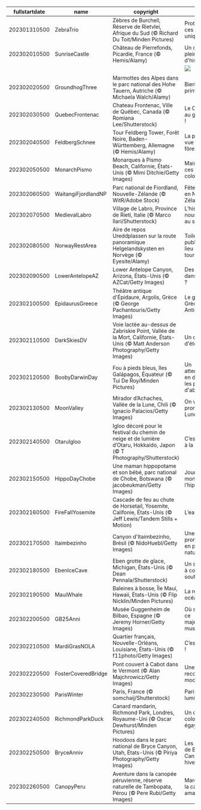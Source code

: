 |fullstartdate|name|copyright|title|image|
|--|--|--|--|--|
202301310500|ZebraTrio|Zèbres de Burchell, Réserve de Rietvlei, Afrique du Sud (© Richard Du Toit/Minden Pictures)|Protégeons ces animaux uniques|![](/fr-CA/2023/02/202301310500ZebraTrio.jpg)|
202302010500|SunriseCastle|Château de Pierrefonds, Picardie, France (© Hemis/Alamy)|Un château plein d'histoire|![](/fr-CA/2023/02/202302010500SunriseCastle.jpg)|
||||![](/fr-CA/2023/02/.jpg)|
202302020500|GroundhogThree|Marmottes des Alpes dans le parc national des Hohe Tauern, Autriche (© Michaela Walch/Alamy)|Bientôt le printemps ?|![](/fr-CA/2023/02/202302020500GroundhogThree.jpg)|
202302030500|QuebecFrontenac|Chateau Frontenac, Ville de Québec, Canada (© Romiana Lee/Shutterstock)|Le Carnaval au grand froid !|![](/fr-CA/2023/02/202302030500QuebecFrontenac.jpg)|
202302040500|FeldbergSchnee|Tour Feldberg Tower, Forêt Noire, Baden-Württemberg, Allemagne (© Hemis/Alamy)|La plus belle vue sur la fôret noire|![](/fr-CA/2023/02/202302040500FeldbergSchnee.jpg)|
202302050500|MonarchPismo|Monarques à Pismo Beach, Californie, États-Unis (© Mimi Ditchie/Getty Images)|Mais que sont ces insectes colorés ?|![](/fr-CA/2023/02/202302050500MonarchPismo.jpg)|
202302060500|WaitangiFjordlandNP|Parc national de Fiordland, Nouvelle-Zélande (© WitR/Adobe Stock)|Fête nationale en Nouvelle-Zélande !|![](/fr-CA/2023/02/202302060500WaitangiFjordlandNP.jpg)|
202302070500|MedievalLabro|Village de Labro, Province de Rieti, Italie (© Marco Ilari/Shutterstock)|L’histoire nous attend au sommet|![](/fr-CA/2023/02/202302070500MedievalLabro.jpg)|
202302080500|NorwayRestArea|Aire de repos Ureddplassen sur la route panoramique Helgelandskysten en Norvège (© Eyesite/Alamy)|Toilettes publiques ou lieu touristique ?|![](/fr-CA/2023/02/202302080500NorwayRestArea.jpg)|
202302090500|LowerAntelopeAZ|Lower Antelope Canyon, Arizona, États-Unis (© AZCat/Getty Images)|Des vagues dans le désert ?|![](/fr-CA/2023/02/202302090500LowerAntelopeAZ.jpg)|
202302100500|EpidaurusGreece|Théâtre antique d'Épidaure, Argolis, Grèce (© George Pachantouris/Getty Images)|Le génie de la Grèce Antique|![](/fr-CA/2023/02/202302100500EpidaurusGreece.jpg)|
202302110500|DarkSkiesDV|Voie lactée au-dessus de Zabriskie Point, Vallée de la Mort, Californie, États-Unis (© Matt Anderson Photography/Getty Images)|Un ciel plein d'étoiles|![](/fr-CA/2023/02/202302110500DarkSkiesDV.jpg)|
202302120500|BoobyDarwinDay|Fou à pieds bleus, îles Galápagos, Équateur (© Tui De Roy/Minden Pictures)|Un atterrissage en douceur, les pieds d'abord|![](/fr-CA/2023/02/202302120500BoobyDarwinDay.jpg)|
202302130500|MoonValley|Mirador d’Achaches, Vallée de la Lune, Chili (© Ignacio Palacios/Getty Images)|On vous promet la Lune!|![](/fr-CA/2023/02/202302130500MoonValley.jpg)|
202302140500|OtaruIgloo|Igloo décoré pour le festival du chemin de neige et de lumière d’Otaru, Hokkaido, Japon (© T Photography/Shutterstock)|C’est l’amour à la neige!|![](/fr-CA/2023/02/202302140500OtaruIgloo.jpg)|
202302150500|HippoDayChobe|Une maman hippopotame et son bébé, parc national de Chobe, Botswana (© jacobeukman/Getty Images)|Journée mondiale de l’hippopotame|![](/fr-CA/2023/02/202302150500HippoDayChobe.jpg)|
202302160500|FireFallYosemite|Cascade de feu au chute de Horsetail, Yosemite, Califonie, États-Unis (© Jeff Lewis/Tandem Stills + Motion)|L’eau en feu?|![](/fr-CA/2023/02/202302160500FireFallYosemite.jpg)|
202302170500|Itaimbezinho|Canyon d'Itaimbezinho, Brésil (© NidoHuebl/Getty Images)|Une promenade en pleine nature|![](/fr-CA/2023/02/202302170500Itaimbezinho.jpg)|
202302180500|EbenIceCave|Eben grotte de glace, Michigan, États-Unis (© Dean Pennala/Shutterstock)|Un spectacle à couper le souffle|![](/fr-CA/2023/02/202302180500EbenIceCave.jpg)|
202302190500|MauiWhale|Baleines à bosse, Île Maui, Hawaii, États-Unis (© Flip Nicklin/Minden Pictures)|La reine des océans|![](/fr-CA/2023/02/202302190500MauiWhale.jpg)|
202302200500|GB25Anni|Musée Guggenheim de Bilbao, Espagne (© Jeremy Horner/Getty Images)|Où se trouve ce majestueux musée?|![](/fr-CA/2023/02/202302200500GB25Anni.jpg)|
202302210500|MardiGrasNOLA|Quartier français, Nouvelle-Orléans, Louisiane, États-Unis (© f11photo/Getty Images)|C’est carnaval !|![](/fr-CA/2023/02/202302210500MardiGrasNOLA.jpg)|
202302220500|FosterCoveredBridge|Pont couvert à Cabot dans le Vermont (© Alan Majchrowicz/Getty Images)|Une reconstitution moderne|![](/fr-CA/2023/02/202302220500FosterCoveredBridge.jpg)|
202302230500|ParisWinter|Paris, France (© somchaij/Shutterstock)|Paris, ville de lumière|![](/fr-CA/2023/02/202302230500ParisWinter.jpg)|
202302240500|RichmondParkDuck|Canard mandarin, Richmond Park, Londres, Royaume-Uni (© Oscar Dewhurst/Minden Pictures)|Un canard coloré pour égayer l’hiver|![](/fr-CA/2023/02/202302240500RichmondParkDuck.jpg)|
202302250500|BryceAnniv|Hoodoos dans le parc national de Bryce Canyon, Utah, États-Unis (© Piriya Photography/Getty Images)|Les hoodoos de Bryce Canyon en hiver|![](/fr-CA/2023/02/202302250500BryceAnniv.jpg)|
202302260500|CanopyPeru|Aventure dans la canopée péruvienne, réserve naturelle de Tambopata, Pérou (© Pere Rubi/Getty Images)|Marchez dans la canopée amazonienne|![](/fr-CA/2023/02/202302260500CanopyPeru.jpg)|
